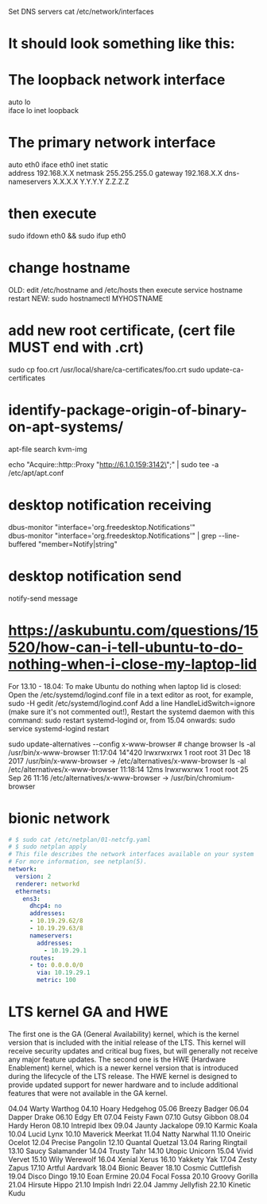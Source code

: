 Set DNS servers
cat /etc/network/interfaces
# It should look something like this:
# The loopback network interface  
auto lo  
iface lo inet loopback  
# The primary network interface  
auto eth0 
iface eth0 inet static  
address 192.168.X.X
netmask 255.255.255.0
gateway 192.168.X.X
dns-nameservers X.X.X.X Y.Y.Y.Y Z.Z.Z.Z
# then execute
sudo ifdown eth0 && sudo ifup eth0

# change hostname
OLD: edit /etc/hostname and /etc/hosts then execute service hostname restart
NEW: sudo hostnamectl MYHOSTNAME

# add new root certificate, (cert file MUST end with .crt)
sudo cp foo.crt /usr/local/share/ca-certificates/foo.crt
sudo update-ca-certificates

# identify-package-origin-of-binary-on-apt-systems/
apt-file search kvm-img

echo "Acquire::http::Proxy \"http://6.1.0.159:3142\";" | sudo tee -a /etc/apt/apt.conf


# desktop notification receiving
dbus-monitor "interface='org.freedesktop.Notifications'"    
dbus-monitor "interface='org.freedesktop.Notifications'"    | grep --line-buffered  "member=Notify\|string"
# desktop notification send
notify-send message


# https://askubuntu.com/questions/15520/how-can-i-tell-ubuntu-to-do-nothing-when-i-close-my-laptop-lid
For 13.10 - 18.04:
To make Ubuntu do nothing when laptop lid is closed:
Open the /etc/systemd/logind.conf file in a text editor as root, for example,
sudo -H gedit /etc/systemd/logind.conf
Add a line HandleLidSwitch=ignore (make sure it's not commented out!),
Restart the systemd daemon with this command:
sudo restart systemd-logind
or, from 15.04 onwards:
sudo service systemd-logind restart

sudo update-alternatives --config x-www-browser # change browser
ls -al /usr/bin/x-www-browser                                                                                                            11:17:04  14"420
lrwxrwxrwx 1 root root 31 Dec 18  2017 /usr/bin/x-www-browser -> /etc/alternatives/x-www-browser
ls -al /etc/alternatives/x-www-browser                                                                                                       11:18:14  12ms
 lrwxrwxrwx 1 root root 25 Sep 26 11:16 /etc/alternatives/x-www-browser -> /usr/bin/chromium-browser


# bionic network
```yaml
# $ sudo cat /etc/netplan/01-netcfg.yaml
# $ sudo netplan apply
# This file describes the network interfaces available on your system
# For more information, see netplan(5).
network:
  version: 2
  renderer: networkd
  ethernets:
    ens3:
      dhcp4: no
      addresses:
      - 10.19.29.62/8
      - 10.19.29.63/8
      nameservers:
        addresses:
          - 10.19.29.1
      routes:
      - to: 0.0.0.0/0
        via: 10.19.29.1
        metric: 100
```


# LTS kernel GA and HWE
The first one is the GA (General Availability) kernel, which is the kernel version that is included with the initial release of the LTS. This kernel will receive security updates and critical bug fixes, but will generally not receive any major feature updates.
The second one is the HWE (Hardware Enablement) kernel, which is a newer kernel version that is introduced during the lifecycle of the LTS release. The HWE kernel is designed to provide updated support for newer hardware and to include additional features that were not available in the GA kernel.


04.04 Warty Warthog
04.10 Hoary Hedgehog
05.06 Breezy Badger
06.04 Dapper Drake
06.10 Edgy Eft
07.04 Feisty Fawn
07.10 Gutsy Gibbon
08.04 Hardy Heron
08.10 Intrepid Ibex
09.04 Jaunty Jackalope
09.10 Karmic Koala
10.04 Lucid Lynx
10.10 Maverick Meerkat
11.04 Natty Narwhal
11.10 Oneiric Ocelot
12.04 Precise Pangolin
12.10 Quantal Quetzal
13.04 Raring Ringtail
13.10 Saucy Salamander
14.04 Trusty Tahr
14.10 Utopic Unicorn
15.04 Vivid Vervet
15.10 Wily Werewolf
16.04 Xenial Xerus
16.10 Yakkety Yak
17.04 Zesty Zapus
17.10 Artful Aardvark
18.04 Bionic Beaver
18.10 Cosmic Cuttlefish
19.04 Disco Dingo
19.10 Eoan Ermine
20.04 Focal Fossa
20.10 Groovy Gorilla
21.04 Hirsute Hippo
21.10 Impish Indri
22.04 Jammy Jellyfish
22.10 Kinetic Kudu
